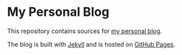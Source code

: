 # My Personal Blog

This repository contains sources for [my personal blog](https://ostrov.ski/).

The blog is built with [Jekyll](https://jekyllrb.com/) and is hosted on
[GitHub Pages](https://pages.github.com/).
